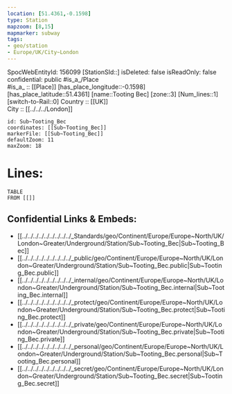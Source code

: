 ```yaml
---
location: [51.4361,-0.1598] 
type: Station 
mapzoom: [8,15] 
mapmarker: subway 
tags:
- geo/station
- Europe/UK/City~London
---
```

SpocWebEntityId: 156099
[StationSId::] 
isDeleted: false
isReadOnly: false
confidential: public
#is_a_/Place  
#is_a_ :: [[Place]] 
[has_place_longitude::-0.1598] 
[has_place_latitude::51.4361] 
[name::Tooting Bec] 
[zone::3] 
[Num_lines::1] 
[switch-to-Rail::0] 
Country :: [[UK]]  
City :: [[../../../London]]  


```leaflet
id: Sub~Tooting_Bec
coordinates: [[Sub~Tooting_Bec]] 
markerFile: [[Sub~Tooting_Bec]] 
defaultZoom: 11 
maxZoom: 18
```


# Lines: 
```dataview
TABLE 
FROM [[]] 
```

## Confidential Links & Embeds: 
- [[../../../../../../../../../_Standards/geo/Continent/Europe/Europe~North/UK/London~Greater/Underground/Station/Sub~Tooting_Bec|Sub~Tooting_Bec]] 
- [[../../../../../../../../../_public/geo/Continent/Europe/Europe~North/UK/London~Greater/Underground/Station/Sub~Tooting_Bec.public|Sub~Tooting_Bec.public]] 
- [[../../../../../../../../../_internal/geo/Continent/Europe/Europe~North/UK/London~Greater/Underground/Station/Sub~Tooting_Bec.internal|Sub~Tooting_Bec.internal]] 
- [[../../../../../../../../../_protect/geo/Continent/Europe/Europe~North/UK/London~Greater/Underground/Station/Sub~Tooting_Bec.protect|Sub~Tooting_Bec.protect]] 
- [[../../../../../../../../../_private/geo/Continent/Europe/Europe~North/UK/London~Greater/Underground/Station/Sub~Tooting_Bec.private|Sub~Tooting_Bec.private]] 
- [[../../../../../../../../../_personal/geo/Continent/Europe/Europe~North/UK/London~Greater/Underground/Station/Sub~Tooting_Bec.personal|Sub~Tooting_Bec.personal]] 
- [[../../../../../../../../../_secret/geo/Continent/Europe/Europe~North/UK/London~Greater/Underground/Station/Sub~Tooting_Bec.secret|Sub~Tooting_Bec.secret]] 
